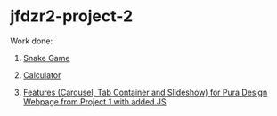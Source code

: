 # jfdzr2-project-2

Work done:

1. [Snake Game](https://michalnielubszyc.github.io/jfdzr2-project-2/snake-game/index.html)

2. [Calculator](https://michalnielubszyc.github.io/jfdzr2-project-2/calculator/index.html)

2. [Features (Carousel, Tab Container and Slideshow) for Pura Design Webpage from Project 1 with added JS](https://michalnielubszyc.github.io/jfdzr2-project-2/pura-design-js-implemented/index.html) 

